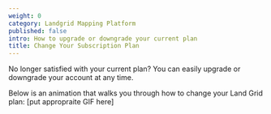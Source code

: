 ```yaml
---
weight: 0
category: Landgrid Mapping Platform
published: false
intro: How to upgrade or downgrade your current plan
title: Change Your Subscription Plan
---
```

No longer satisfied with your current plan? You can easily upgrade or downgrade your account at any time.

Below is an animation that walks you through how to change your Land Grid plan:
[put appropraite GIF here]
